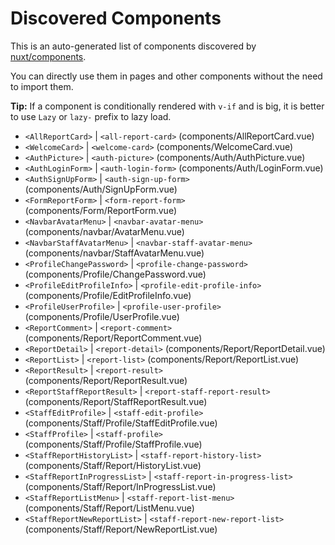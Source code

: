 # Discovered Components

This is an auto-generated list of components discovered by [nuxt/components](https://github.com/nuxt/components).

You can directly use them in pages and other components without the need to import them.

**Tip:** If a component is conditionally rendered with `v-if` and is big, it is better to use `Lazy` or `lazy-` prefix to lazy load.

- `<AllReportCard>` | `<all-report-card>` (components/AllReportCard.vue)
- `<WelcomeCard>` | `<welcome-card>` (components/WelcomeCard.vue)
- `<AuthPicture>` | `<auth-picture>` (components/Auth/AuthPicture.vue)
- `<AuthLoginForm>` | `<auth-login-form>` (components/Auth/LoginForm.vue)
- `<AuthSignUpForm>` | `<auth-sign-up-form>` (components/Auth/SignUpForm.vue)
- `<FormReportForm>` | `<form-report-form>` (components/Form/ReportForm.vue)
- `<NavbarAvatarMenu>` | `<navbar-avatar-menu>` (components/navbar/AvatarMenu.vue)
- `<NavbarStaffAvatarMenu>` | `<navbar-staff-avatar-menu>` (components/navbar/StaffAvatarMenu.vue)
- `<ProfileChangePassword>` | `<profile-change-password>` (components/Profile/ChangePassword.vue)
- `<ProfileEditProfileInfo>` | `<profile-edit-profile-info>` (components/Profile/EditProfileInfo.vue)
- `<ProfileUserProfile>` | `<profile-user-profile>` (components/Profile/UserProfile.vue)
- `<ReportComment>` | `<report-comment>` (components/Report/ReportComment.vue)
- `<ReportDetail>` | `<report-detail>` (components/Report/ReportDetail.vue)
- `<ReportList>` | `<report-list>` (components/Report/ReportList.vue)
- `<ReportResult>` | `<report-result>` (components/Report/ReportResult.vue)
- `<ReportStaffReportResult>` | `<report-staff-report-result>` (components/Report/StaffReportResult.vue)
- `<StaffEditProfile>` | `<staff-edit-profile>` (components/Staff/Profile/StaffEditProfile.vue)
- `<StaffProfile>` | `<staff-profile>` (components/Staff/Profile/StaffProfile.vue)
- `<StaffReportHistoryList>` | `<staff-report-history-list>` (components/Staff/Report/HistoryList.vue)
- `<StaffReportInProgressList>` | `<staff-report-in-progress-list>` (components/Staff/Report/InProgressList.vue)
- `<StaffReportListMenu>` | `<staff-report-list-menu>` (components/Staff/Report/ListMenu.vue)
- `<StaffReportNewReportList>` | `<staff-report-new-report-list>` (components/Staff/Report/NewReportList.vue)
